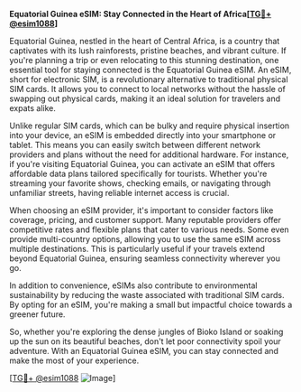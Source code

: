 **Equatorial Guinea eSIM: Stay Connected in the Heart of Africa[[TG💪+ @esim1088](https://t.me/s/esim1088)]**

Equatorial Guinea, nestled in the heart of Central Africa, is a country that captivates with its lush rainforests, pristine beaches, and vibrant culture. If you're planning a trip or even relocating to this stunning destination, one essential tool for staying connected is the Equatorial Guinea eSIM. An eSIM, short for electronic SIM, is a revolutionary alternative to traditional physical SIM cards. It allows you to connect to local networks without the hassle of swapping out physical cards, making it an ideal solution for travelers and expats alike.

Unlike regular SIM cards, which can be bulky and require physical insertion into your device, an eSIM is embedded directly into your smartphone or tablet. This means you can easily switch between different network providers and plans without the need for additional hardware. For instance, if you're visiting Equatorial Guinea, you can activate an eSIM that offers affordable data plans tailored specifically for tourists. Whether you're streaming your favorite shows, checking emails, or navigating through unfamiliar streets, having reliable internet access is crucial.

When choosing an eSIM provider, it's important to consider factors like coverage, pricing, and customer support. Many reputable providers offer competitive rates and flexible plans that cater to various needs. Some even provide multi-country options, allowing you to use the same eSIM across multiple destinations. This is particularly useful if your travels extend beyond Equatorial Guinea, ensuring seamless connectivity wherever you go.

In addition to convenience, eSIMs also contribute to environmental sustainability by reducing the waste associated with traditional SIM cards. By opting for an eSIM, you're making a small but impactful choice towards a greener future.

So, whether you're exploring the dense jungles of Bioko Island or soaking up the sun on its beautiful beaches, don't let poor connectivity spoil your adventure. With an Equatorial Guinea eSIM, you can stay connected and make the most of your experience.

[[TG💪+ @esim1088](https://t.me/s/esim1088) ![Image](https://i.postimg.cc/Y0z9fWf4/image.png)]
